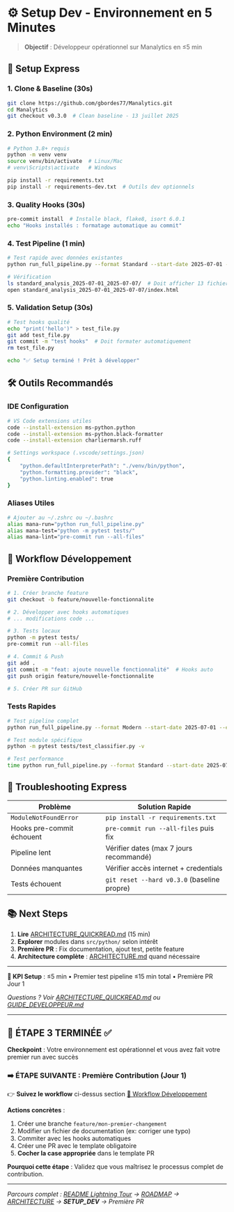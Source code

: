# ⚙️ Setup Dev - Environnement en 5 Minutes

> **Objectif** : Développeur opérationnel sur Manalytics en ≤5 min

## 🚀 Setup Express

### 1. **Clone & Baseline** (30s)
```bash
git clone https://github.com/gbordes77/Manalytics.git
cd Manalytics
git checkout v0.3.0  # Clean baseline - 13 juillet 2025
```

### 2. **Python Environment** (2 min)
```bash
# Python 3.8+ requis
python -m venv venv
source venv/bin/activate  # Linux/Mac
# venv\Scripts\activate   # Windows

pip install -r requirements.txt
pip install -r requirements-dev.txt  # Outils dev optionnels
```

### 3. **Quality Hooks** (30s)
```bash
pre-commit install  # Installe black, flake8, isort 6.0.1
echo "Hooks installés : formatage automatique au commit"
```

### 4. **Test Pipeline** (1 min)
```bash
# Test rapide avec données existantes
python run_full_pipeline.py --format Standard --start-date 2025-07-01 --end-date 2025-07-07

# Vérification
ls standard_analysis_2025-07-01_2025-07-07/  # Doit afficher 13 fichiers
open standard_analysis_2025-07-01_2025-07-07/index.html
```

### 5. **Validation Setup** (30s)
```bash
# Test hooks qualité
echo "print('hello')" > test_file.py
git add test_file.py
git commit -m "test hooks"  # Doit formater automatiquement
rm test_file.py

echo "✅ Setup terminé ! Prêt à développer"
```

## 🛠️ Outils Recommandés

### **IDE Configuration**
```bash
# VS Code extensions utiles
code --install-extension ms-python.python
code --install-extension ms-python.black-formatter
code --install-extension charliermarsh.ruff

# Settings workspace (.vscode/settings.json)
{
    "python.defaultInterpreterPath": "./venv/bin/python",
    "python.formatting.provider": "black",
    "python.linting.enabled": true
}
```

### **Aliases Utiles**
```bash
# Ajouter au ~/.zshrc ou ~/.bashrc
alias mana-run="python run_full_pipeline.py"
alias mana-test="python -m pytest tests/"
alias mana-lint="pre-commit run --all-files"
```

## 🔧 Workflow Développement

### **Première Contribution**
```bash
# 1. Créer branche feature
git checkout -b feature/nouvelle-fonctionnalite

# 2. Développer avec hooks automatiques
# ... modifications code ...

# 3. Tests locaux
python -m pytest tests/
pre-commit run --all-files

# 4. Commit & Push
git add .
git commit -m "feat: ajoute nouvelle fonctionnalité"  # Hooks auto
git push origin feature/nouvelle-fonctionnalite

# 5. Créer PR sur GitHub
```

### **Tests Rapides**
```bash
# Test pipeline complet
python run_full_pipeline.py --format Modern --start-date 2025-07-01 --end-date 2025-07-03

# Test module spécifique
python -m pytest tests/test_classifier.py -v

# Test performance
time python run_full_pipeline.py --format Standard --start-date 2025-07-12 --end-date 2025-07-12
```

## 🐛 Troubleshooting Express

| Problème | Solution Rapide |
|----------|----------------|
| `ModuleNotFoundError` | `pip install -r requirements.txt` |
| Hooks pre-commit échouent | `pre-commit run --all-files` puis fix |
| Pipeline lent | Vérifier dates (max 7 jours recommandé) |
| Données manquantes | Vérifier accès internet + credentials |
| Tests échouent | `git reset --hard v0.3.0` (baseline propre) |

## 📚 Next Steps

1. **Lire** [ARCHITECTURE_QUICKREAD.md](ARCHITECTURE_QUICKREAD.md) (15 min)
2. **Explorer** modules dans `src/python/` selon intérêt
3. **Première PR** : Fix documentation, ajout test, petite feature
4. **Architecture complète** : [ARCHITECTURE.md](ARCHITECTURE.md) quand nécessaire

---

**🎯 KPI Setup** : ≤5 min • Premier test pipeline ≤15 min total • Première PR Jour 1

*Questions ? Voir [ARCHITECTURE_QUICKREAD.md](ARCHITECTURE_QUICKREAD.md) ou [GUIDE_DEVELOPPEUR.md](GUIDE_DEVELOPPEUR.md)*

---

## 🎯 **ÉTAPE 3 TERMINÉE** ✅

**Checkpoint** : Votre environnement est opérationnel et vous avez fait votre premier run avec succès

### ➡️ **ÉTAPE SUIVANTE** : Première Contribution (Jour 1)
👉 **Suivez le workflow** ci-dessus section [🔧 Workflow Développement](#workflow-développement)

**Actions concrètes** :
1. Créer une branche `feature/mon-premier-changement`
2. Modifier un fichier de documentation (ex: corriger une typo)
3. Commiter avec les hooks automatiques
4. Créer une PR avec le template obligatoire
5. **Cocher la case appropriée** dans le template PR

**Pourquoi cette étape** : Validez que vous maîtrisez le processus complet de contribution.

---

*Parcours complet : [README Lightning Tour](../README.md) → [ROADMAP](ROADMAP.md) → [ARCHITECTURE](ARCHITECTURE_QUICKREAD.md) → **SETUP_DEV** → Première PR*
